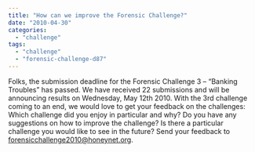 ```yaml
---
title: "How can we improve the Forensic Challenge?"
date: "2010-04-30"
categories: 
  - "challenge"
tags: 
  - "challenge"
  - "forensic-challenge-d87"
---
```


Folks, the submission deadline for the Forensic Challenge 3 – “Banking Troubles” has passed. We have received 22 submissions and will be announcing results on Wednesday, May 12th 2010. With the 3rd challenge coming to an end, we would love to get your feedback on the challenges: Which challenge did you enjoy in particular and why? Do you have any suggestions on how to improve the challenge? Is there a particular challenge you would like to see in the future? Send your feedback to forensicchallenge2010@honeynet.org.
